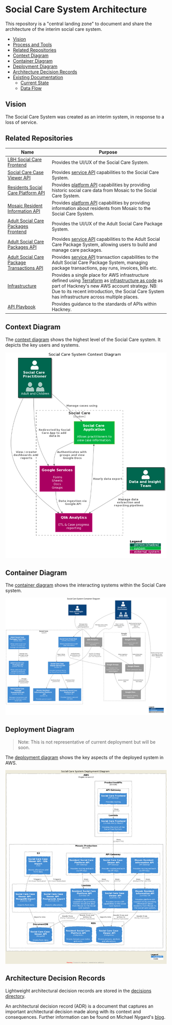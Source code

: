 # Social Care System Architecture

This repository is a "central landing zone" to document and share the architecture of the interim social care system.

- [Vision](#vision)
- [Process and Tools](process.md)
- [Related Repositories](#related-repositories)
- [Context Diagram](#context-diagram)
- [Container Diagram](#container-diagram)
- [Deployment Diagram](#deployment-diagram)
- [Architecture Decision Records](#architecture-decision-records)
- [Existing Documentation](#existing-documentation)
  - [Current State](#current-state)
  - [Data Flow](#data-flow)

## Vision

The Social Care System was created as an interim system, in response to a loss of service.

## Related Repositories

| Name | Purpose |
|-|-|
| [LBH Social Care Frontend](https://github.com/LBHackney-IT/lbh-social-care-frontend) | Provides the UI/UX of the Social Care System. |
| [Social Care Case Viewer API](https://github.com/LBHackney-IT/social-care-case-viewer-api) | Provides [service API](http://playbook.hackney.gov.uk/API-Playbook/platform_api_vs_service_api#a-service-apis) capabilities to the Social Care System. |
| [Residents Social Care Platform API](https://github.com/LBHackney-IT/residents-social-care-platform-api) | Provides [platform API](http://playbook.hackney.gov.uk/API-Playbook/platform_api_vs_service_api#b-platform-apis) capabilities by providing historic social care data from Mosaic to the Social Care System. |
| [Mosaic Resident Information API](https://github.com/LBHackney-IT/mosaic-resident-information-api) | Provides [platform API](http://playbook.hackney.gov.uk/API-Playbook/platform_api_vs_service_api#b-platform-apis) capabilities by providing information about residents from Mosaic to the Social Care System. |
| [Adult Social Care Packages Frontend](https://github.com/LBHackney-IT/lbh-adult-social-care-frontend) | Provides the UI/UX of the Adult Social Care Package System. |
| [Adult Social Care Packages API](https://github.com/LBHackney-IT/lbh-adult-social-care-api) | Provides [service API](http://playbook.hackney.gov.uk/API-Playbook/platform_api_vs_service_api#a-service-apis) capabilities to the Adult Social Care Package System, allowing users to build and manage care packages. |
| [Adult Social Care Package Transactions API](https://github.com/LBHackney-IT/lbh-adult-social-care-transactions-api) | Provides [service API](http://playbook.hackney.gov.uk/API-Playbook/platform_api_vs_service_api#a-service-apis) transaction capabilities to the Adult Social Care Package System, managing package transactions, pay runs, invoices, bills etc. |
| [Infrastructure](https://github.com/LBHackney-IT/infrastructure) | Provides a single place for AWS infrastructure defined using [Terraform](https://www.terraform.io) as [infrastructure as code](https://en.wikipedia.org/wiki/Infrastructure_as_code) as part of Hackney's new AWS account strategy. NB: Due to its recent introduction, the Social Care System has infrastructure across multiple places. |
| [API Playbook](http://playbook.hackney.gov.uk/API-Playbook/) | Provides guidance to the standards of APIs within Hackney. |

## Context Diagram

The [context diagram](https://c4model.com/#SystemContextDiagram) shows the highest level of the Social Care system. It depicts the key users and systems.

![System Context Diagram](images/system-context.png)

## Container Diagram

The [container diagram](https://c4model.com/#ContainerDiagram) shows the interacting systems within the Social Care system.

![System container Diagram](images/system-container.svg)

## Deployment Diagram

> Note: This is not representative of current deployment but will be soon.

The [deployment diagram](https://c4model.com/#ContainerDiagram) shows the key aspects of the deployed system in AWS.

![Deployment Diagram](images/deployment.png)

## Architecture Decision Records

Lightweight architectural decision records are stored in the [decisions directory](decisions/README.md).

An architectural decision record (ADR) is a document that captures an important architectural decision made along with its context and consequences. Further information can be found on Michael Nygard's [blog](https://cognitect.com/blog/2011/11/15/documenting-architecture-decisions).
